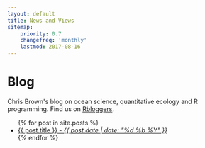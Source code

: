 ```yaml
---
layout: default
title: News and Views
sitemap:
    priority: 0.7
    changefreq: 'monthly'
    lastmod: 2017-08-16
---
```


# Blog
Chris Brown's blog on ocean science, quantitative ecology and R programming. Find us on [Rbloggers](https://www.r-bloggers.com/).

<ul class="list_post">
    {% for post in site.posts %}
  <li><a class="button_post bkg-1" href="{{ post.url }}">{{ post.title }} - <em>{{ post.date | date: "%d %b %Y" }}</em> </a></li>
  {% endfor %}
</ul>
